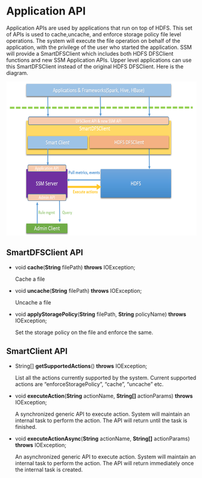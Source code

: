 Application API
===============

Application APIs are used by applications that run on top of HDFS. This set
of APIs is used to cache,uncache, and enforce storage policy file level operations. The system will
execute the file operation on behalf of the application, with the privilege of
the user who started the application. SSM will provide a SmartDFSClient
which includes both HDFS DFSClient functions and new SSM Application
APIs. Upper level applications can use this SmartDFSClient instead of the
original HDFS DFSClient. Here is the diagram.

<img src="./image/api.png" width="554" height="408" />

SmartDFSClient API
------------
  
* void **cache**(**String** filePath) **throws** IOException;

  Cache a file

* void **uncache**(**String** filePath) **throws** IOException;

  Uncache a file
* void **applyStoragePolicy**(**String** filePath, **String** policyName) **throws** IOException;

  Set the storage policy on the file and enforce the same.

SmartClient API
------------

* String\[\] **getSupportedActions**() **throws** IOException;

  List all the actions currently supported by the system. Current supported actions are “enforceStoragePolicy”, “cache”, “uncache” etc.

* void **executeAction**(**String** actionName, **String\[\]** actionParams) **throws** IOException;

  A synchronized generic API to execute action. System will maintain an internal task to perform the action. The API will return until the task is finished.
  
* void **executeActionAsync**(**String** actionName, **String\[\]** actionParams) **throws** IOException;

  An asynchronized generic API to execute action. System will maintain an internal task to perform the action. The API will return immediately once the internal task is created.

